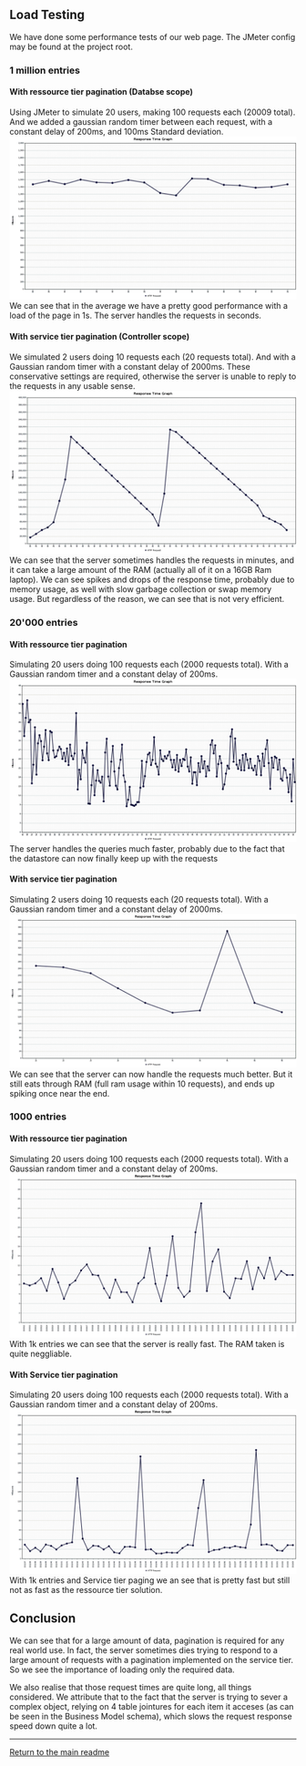 ## Load Testing

We have done some performance tests of our web page. The JMeter config may be found at the project root.

### 1 million entries

#### With ressource tier pagination (Databse scope)

Using JMeter to simulate 20 users, making 100 requests each (20009 total). And we added a gaussian random timer between each request, with a constant delay of 200ms, and 100ms Standard deviation. 
![Paging 1million ressource tier](assets/responseTimePaging.png)
We can see that in the average we have a pretty good performance with a load of the page in 1s. The server handles the requests in seconds.

#### With service tier pagination (Controller scope)

We simulated 2 users doing 10 requests each (20 requests total). And with a Gaussian random timer with a constant delay of 2000ms.
These conservative settings are required, otherwise the server is unable to reply to the requests in any usable sense.
![Paging 1 million Service tier](assets/responseTimeDisabledPaging.png)
We can see that the server sometimes handles the requests in minutes, and it can take a large amount of the RAM (actually all of it on a 16GB Ram laptop). We can see spikes and drops of the response time, probably due to memory usage, as well with slow garbage collection or swap memory usage. But regardless of the reason, we can see that is not very efficient.

### 20'000 entries

#### With ressource tier pagination

Simulating 20 users doing 100 requests each (2000 requests total). With a Gaussian random timer and a constant delay of 200ms.
![Paging 20000 Ressource tier](assets/responseTimePaging_20k.png)
The server handles the queries much faster, probably due to the fact that the datastore can now finally keep up with the requests

#### With service tier pagination

Simulating 2 users doing 10 requests each (20 requests total). With a Gaussian random timer and a constant delay of 2000ms.
![Paging 20000 Service tier](assets/responseTimeDisabledPaging_20k.png)
We can see that the server can now handle the requests much better.
But it still eats through RAM (full ram usage within 10 requests), and ends up spiking once near the end.

### 1000 entries

#### With ressource tier pagination

Simulating 20 users doing 100 requests each (2000 requests total). With a Gaussian random timer and a constant delay of 200ms.
![Paging 1000 Ressource tier](assets/ResponseTimePaging_1K.png)
With 1k entries we can see that the server is really fast. The RAM taken is quite neggliable.

#### With Service tier pagination

Simulating 20 users doing 100 requests each (2000 requests total). With a Gaussian random timer and a constant delay of 200ms.
![Paging 1000 Service Tier](assets/ResponseTimeDisabledPaging_1K.png)
With 1k entries and Service tier paging we an see that is pretty fast but still not as fast as the ressource tier solution.

## Conclusion
We can see that for a large amount of data, pagination is required for any real world use. In fact, the server sometimes dies trying to respond to a large amount of requests with a pagination implemented on the service tier. So we see the importance of loading only the required data.

We also realise that those request times are quite long, all things considered. We attribute that to the fact that the server is trying to sever a complex object, relying on 4 table jointures for each item it acceses (as can be seen in the Business Model schema), which slows the request response speed down quite a lot. 

---
[Return to the main readme](https://github.com/capito27/Teaching-HEIGVD-AMT-2019-Project-One/blob/master/README.md)
